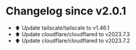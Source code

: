 # Changelog since v2.0.1
- ⬆️ Update tailscale/tailscale to v1.46.1 
- ⬆️ Update cloudflare/cloudflared to v2023.7.3 
- ⬆️ Update cloudflare/cloudflared to v2023.7.2 
